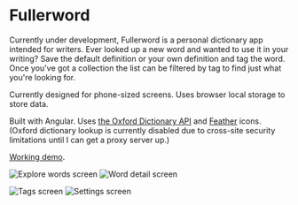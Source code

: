# Fullerword

Currently under development, Fullerword is a personal dictionary app intended for writers. Ever looked up a new word and wanted to use it in your writing? Save the default definition or your own definition and tag the word. Once you've got a collection the list can be filtered by tag to find just what you're looking for.

Currently designed for phone-sized screens. Uses browser local storage to store data.

Built with Angular. Uses [the Oxford Dictionary API](https://developer.oxforddictionaries.com) and [Feather](https://feathericons.com) icons. (Oxford dictionary lookup is currently disabled due to cross-site security limitations until I can get a proxy server up.)

[Working demo](http://fullerword.alesh.com/).

![Explore words screen](https://alesh.com/files/screenshots/fullerword-screenshots/1.png)   ![Word detail screen](https://alesh.com/files/screenshots/fullerword-screenshots/2.png)

![Tags screen](https://alesh.com/files/screenshots/fullerword-screenshots/3.png)   ![Settings screen](https://alesh.com/files/screenshots/fullerword-screenshots/4.png)